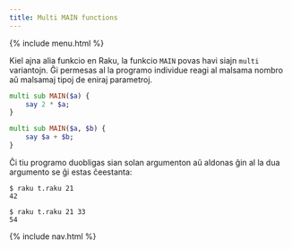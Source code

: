 ```yaml
---
title: Multi MAIN functions
---
```


{% include menu.html %}

Kiel ajna alia funkcio en Raku, la funkcio `MAIN` povas havi siajn `multi` variantojn. Ĝi permesas al la programo individue reagi al malsama nombro aŭ malsamaj tipoj de eniraj parametroj.

```raku
multi sub MAIN($a) {
    say 2 * $a;
}

multi sub MAIN($a, $b) {
    say $a + $b;
}
```

Ĉi tiu programo duobligas sian solan argumenton aŭ aldonas ĝin al la dua argumento se ĝi estas ĉeestanta:

```console
$ raku t.raku 21
42

$ raku t.raku 21 33
54
```

{% include nav.html %}